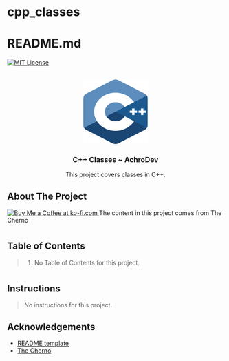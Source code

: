 # cpp_classes

<a name="readme-top"></a>

# README.md

[![MIT License][license-shield]][license-url]

<!-- PROJECT LOGO -->
<br />
<div align="center">
  <a href="https://github.com/AchroDev/cpp_classes">
    <img src ="resources/c++.svg" alt="Logo" width="150" height="150">
  </a>
<h3 align="center"> C++ Classes ~ AchroDev </h3>

  <p align="center">
    This project covers classes in C++.
    <br />
  </p>
</div>

<!-- ABOUT THE PROJECT -->

## About The Project

<a href='https://ko-fi.com/R6R3WKVOY' target='_blank'><img height='36' style='border:0px;height:36px;' src='https://storage.ko-fi.com/cdn/kofi3.png?v=3' border='0' alt='Buy Me a Coffee at ko-fi.com' />
</a>
The content in this project comes from The Cherno

#

## Table of Contents

> 1. No Table of Contents for this project.

#

## Instructions

> No instructions for this project.

<!-- ACKNOWLEDGEMENTS -->

## Acknowledgements

- [README template][readme-template]
- [The Cherno][cherno-yt]

<!-- MARKDOWN LINKS & IMAGES -->
<!-- https://www.markdownguide.org/basic-syntax/#reference-style-links -->

[license-shield]: https://img.shields.io/github/license/AchroDev/AchroDev.svg?style=for-the-badge
[license-url]: https://github.com/AchroDev/echto/blob/main/LICENSE.txt
[readme-template]: https://github.com/othneildrew/Best-README-Template
[cherno-yt]: https://www.youtube.com/@TheCherno
[Acknowledgements]: https://github.com/AchroDev/echto?tab=readme-ov-file#acknowledgements
